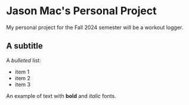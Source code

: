 # Jason Mac's Personal Project
My personal project for the Fall 2024 semester will be a workout logger. 
## A subtitle

A *bulleted* list:
- item 1
- item 2
- item 3

An example of text with **bold** and *italic* fonts.  